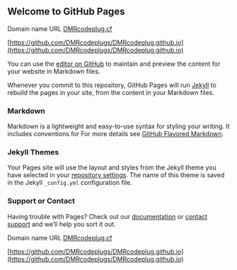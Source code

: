 ## Welcome to GitHub Pages

Domain name URL 
[DMRcodeplug.cf](http://dmrcodeplug.cf)

[https://github.com/DMRcodeplugs/DMRcodeplug.github.io](https://github.com/DMRcodeplugs/DMRcodeplug.github.io)

You can use the [editor on GitHub](https://github.com/DMRcodeplugs/DMRcodeplug.github.io/edit/master/README.md) to maintain and preview the content for your website in Markdown files.

Whenever you commit to this repository, GitHub Pages will run [Jekyll](https://jekyllrb.com/) to rebuild the pages in your site, from the content in your Markdown files.

### Markdown
Markdown is a lightweight and easy-to-use syntax for styling your writing. It includes conventions for
For more details see [GitHub Flavored Markdown](https://guides.github.com/features/mastering-markdown/).

### Jekyll Themes
Your Pages site will use the layout and styles from the Jekyll theme you have selected in your [repository settings](https://github.com/DMRcodeplugs/DMRcodeplugs.github.io/settings). The name of this theme is saved in the Jekyll `_config.yml` configuration file.

### Support or Contact
Having trouble with Pages? Check out our [documentation](https://help.github.com/categories/github-pages-basics/) or [contact support](https://github.com/contact) and we’ll help you sort it out.

Domain name URL 
[DMRcodeplug.cf](http://dmrcodeplug.cf)

[https://github.com/DMRcodeplugs/DMRcodeplug.github.io](https://github.com/DMRcodeplugs/DMRcodeplug.github.io)
